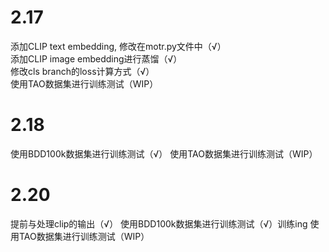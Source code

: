 # 2.17
添加CLIP text embedding, 修改在motr.py文件中（√）<br/>
添加CLIP image embedding进行蒸馏（√）<br/>
修改cls branch的loss计算方式（√）<br/>
使用TAO数据集进行训练测试（WIP）

# 2.18
使用BDD100k数据集进行训练测试（√）
使用TAO数据集进行训练测试（WIP）

# 2.20
提前与处理clip的输出（√）
使用BDD100k数据集进行训练测试（√）训练ing
使用TAO数据集进行训练测试（WIP）
